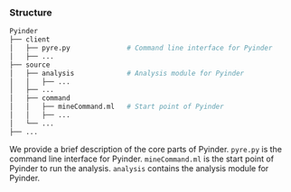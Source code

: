 ### Structure

```bash
Pyinder
├── client
│   ├── pyre.py              # Command line interface for Pyinder
│   ├── ...
├── source
│   ├── analysis             # Analysis module for Pyinder
│   │   ├── ...                
│   ├── ...
│   ├── command
│   │   ├── mineCommand.ml   # Start point of Pyinder
│   │   ├── ...
│   └── ...
├── ...
```

We provide a brief description of the core parts of Pyinder.
`pyre.py` is the command line interface for Pyinder.
`mineCommand.ml` is the start point of Pyinder to run the analysis.
`analysis` contains the analysis module for Pyinder.
